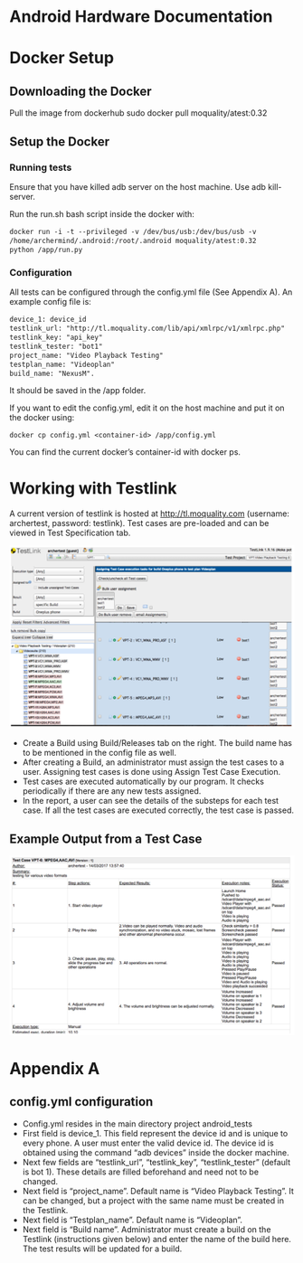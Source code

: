 Android Hardware Documentation
==============================

# Docker Setup

## Downloading the Docker
 
Pull the image from dockerhub
sudo docker pull moquality/atest:0.32

## Setup the Docker

### Running tests
Ensure that you have killed adb server on the host machine. Use adb kill-server.

Run the run.sh bash script inside the docker with:
```
docker run -i -t --privileged -v /dev/bus/usb:/dev/bus/usb -v /home/archermind/.android:/root/.android moquality/atest:0.32
python /app/run.py
```

### Configuration

All tests can be configured through the config.yml file (See Appendix A). An example config file is:
```
device_1: device_id
testlink_url: "http://tl.moquality.com/lib/api/xmlrpc/v1/xmlrpc.php"
testlink_key: "api_key"
testlink_tester: "bot1"
project_name: "Video Playback Testing"
testplan_name: "Videoplan" 
build_name: "NexusM".
```
It should be saved in the /app folder.

If you want to edit the config.yml, edit it on the host machine and put it on the docker using:
```
docker cp config.yml <container-id> /app/config.yml
```
You can find the current docker’s container-id with docker ps.

# Working with Testlink

A current version of testlink is hosted at http://tl.moquality.com (username: archertest, password: testlink). Test cases are pre-loaded and can be viewed in Test Specification tab. 

![Testlink Build/Release Page](testlink.png)

- Create a Build using Build/Releases tab on the right. The build name has to be mentioned in the config file as well. 
- After creating a Build, an administrator must assign the test cases to a user. Assigning test cases is done using Assign Test Case Execution. 
- Test cases are executed automatically by our program. It checks periodically if there are any new tests assigned. 
- In the report, a user can see the details of the substeps for each test case. If all the test cases are executed correctly, the test case is passed.

## Example Output from a Test Case

![Testlink Output](output.png)

# Appendix A

## config.yml configuration

- Config.yml resides in the main directory project android_tests
- First field is device_1. This field represent the device id and is unique to every phone. A user must enter the valid device id. The device id is obtained using the command  “adb devices” inside the docker machine.
- Next few fields are “testlink_url”,  “testlink_key”, “testlink_tester” (default is bot 1). These details are filled beforehand and need not to be changed.
- Next field is “project_name”. Default name is “Video Playback Testing”. It can be changed, but a project with the same name must be created in the Testlink.
- Next field is “Testplan_name”. Default name is “Videoplan”.
- Next field is “Build name”. Administrator must create a build on the Testlink (instructions given below) and enter the name of the build here. The test results will be updated for a build. 


